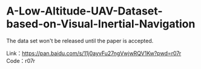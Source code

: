 # A-Low-Altitude-UAV-Dataset-based-on-Visual-Inertial-Navigation
The data set won't be released until the paper is accepted.

Link：https://pan.baidu.com/s/11j0ayvFu27ngVwjwRQV1Kw?pwd=r07r 
Code：r07r 
